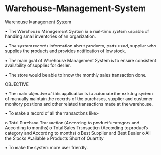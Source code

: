 # Warehouse-Management-System
Warehouse Management System

•	The Warehouse Management System is a real-time system capable of handling small inventories of an organization. 

•	The system records information about products, parts used, supplier who supplies the products and provides notification of low stock.
  
•	The main goal of Warehouse Management System is to ensure consistent availability of supplies for dealer. 

•	The store would be able to know the monthly sales transaction done.


OBJECTIVE

•	The main objective of this application is to automate the existing system of manually maintain the records of the purchases, supplier and customer monitory positions and other related transactions made at the warehouse. 

•	To make a record of all the transactions like:-

o	Total Purchase Transaction (According to product’s category and According to months)
o	Total Sales Transaction (According to product’s category and According to months)
o	Best Supplier and Best Dealer
o	All the Stocks Available
o	Products Short of Quantity

•	To make the system more user friendly.

